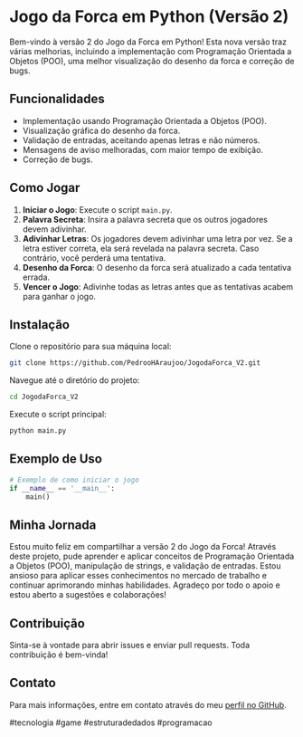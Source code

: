 
# Jogo da Forca em Python (Versão 2)

Bem-vindo à versão 2 do Jogo da Forca em Python! Esta nova versão traz várias melhorias, incluindo a implementação com Programação Orientada a Objetos (POO), uma melhor visualização do desenho da forca e correção de bugs.

## Funcionalidades

- Implementação usando Programação Orientada a Objetos (POO).
- Visualização gráfica do desenho da forca.
- Validação de entradas, aceitando apenas letras e não números.
- Mensagens de aviso melhoradas, com maior tempo de exibição.
- Correção de bugs.

## Como Jogar

1. **Iniciar o Jogo**: Execute o script `main.py`.
2. **Palavra Secreta**: Insira a palavra secreta que os outros jogadores devem adivinhar.
3. **Adivinhar Letras**: Os jogadores devem adivinhar uma letra por vez. Se a letra estiver correta, ela será revelada na palavra secreta. Caso contrário, você perderá uma tentativa.
4. **Desenho da Forca**: O desenho da forca será atualizado a cada tentativa errada.
5. **Vencer o Jogo**: Adivinhe todas as letras antes que as tentativas acabem para ganhar o jogo.

## Instalação

Clone o repositório para sua máquina local:

```bash
git clone https://github.com/PedrooHAraujoo/JogodaForca_V2.git
```

Navegue até o diretório do projeto:

```bash
cd JogodaForca_V2
```

Execute o script principal:

```bash
python main.py
```

## Exemplo de Uso

```python
# Exemplo de como iniciar o jogo
if __name__ == '__main__':
    main()
```

## Minha Jornada

Estou muito feliz em compartilhar a versão 2 do Jogo da Forca! Através deste projeto, pude aprender e aplicar conceitos de Programação Orientada a Objetos (POO), manipulação de strings, e validação de entradas. Estou ansioso para aplicar esses conhecimentos no mercado de trabalho e continuar aprimorando minhas habilidades. Agradeço por todo o apoio e estou aberto a sugestões e colaborações!

## Contribuição

Sinta-se à vontade para abrir issues e enviar pull requests. Toda contribuição é bem-vinda!

## Contato

Para mais informações, entre em contato através do meu [perfil no GitHub](https://github.com/PedrooHAraujoo).

#tecnologia #game #estruturadedados #programacao

